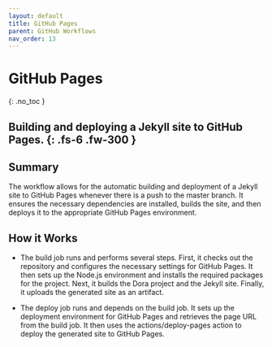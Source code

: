 ```yaml
---
layout: default
title: GitHub Pages 
parent: GitHub Workflows
nav_order: 13
---
```


# GitHub Pages 
{: .no_toc }

Building and deploying a Jekyll site to GitHub Pages.
{: .fs-6 .fw-300 }
---

## Summary
The workflow allows for the automatic building and deployment of a Jekyll site to GitHub Pages whenever there is a push to the master branch. It ensures the necessary dependencies are installed, builds the site, and then deploys it to the appropriate GitHub Pages environment.

## How it Works 
- The build job runs and performs several steps. First, it checks out the repository and configures the necessary settings for GitHub Pages. It then sets up the Node.js environment and installs the required packages for the project. Next, it builds the Dora project and the Jekyll site. Finally, it uploads the generated site as an artifact.

- The deploy job runs and depends on the build job. It sets up the deployment environment for GitHub Pages and retrieves the page URL from the build job. It then uses the actions/deploy-pages action to deploy the generated site to GitHub Pages.
